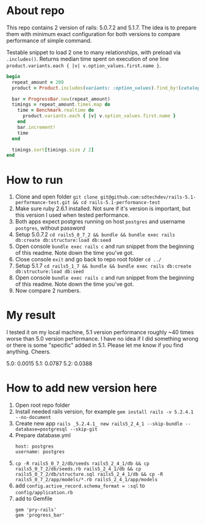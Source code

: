 # About repo
This repo contains 2 version of rails: 5.0.7.2 and 5.1.7.
The idea is to prepare them with minimum exact configuration for both versions to compare performance of simple command.

Testable snippet to load 2 one to many relationships, with preload via `.includes()`. Returns median time spent on execution of one line `product.variants.each { |v| v.option_values.first.name }`.  
```ruby
begin
  repeat_amount = 200
  product = Product.includes(variants: :option_values).find_by!(catalog_number: 'G640')

  bar = ProgressBar.new(repeat_amount)
  timings = repeat_amount.times.map do
    time = Benchmark.realtime do
      product.variants.each { |v| v.option_values.first.name }
    end
    bar.increment!
    time
  end

  timings.sort[timings.size / 2]
end
```

# How to run

1. Clone and open folder `git clone git@github.com:sdtechdev/rails-5.1-performance-test.git && cd rails-5.1-performance-test`
1. Make sure ruby 2.6.1 installed. Not sure if it's version is important, but this version I used when tested performance.
1. Both apps expect postgres running on host `postgres` and username `postgres`, without password
1. Setup 5.0.7.2 `cd rails5_0_7_2 && bundle && bundle exec rails db:create db:structure:load db:seed`
1. Open console `bundle exec rails c` and run snippet from the beginning of this readme. Note down the time you've got.
1. Close console `exit` and go back to repo root folder `cd ../`
1. Setup 5.1.7 `cd rails5_1_7 && bundle && bundle exec rails db:create db:structure:load db:seed`
1. Open console `bundle exec rails c` and run snippet from the beginning of this readme. Note down the time you've got.
1. Now compare 2 numbers.

# My result

I tested it on my local machine, 5.1 version performance roughly ~40 times worse than 5.0 version performance. I have no idea if I did something wrong or there is some "specific" added in 5.1. Please let me know if you find anything. Cheers.

5.0: 0.0015
5.1: 0.0787
5.2: 0.0388

# How to add new version here

1. Open root repo folder
1. Install needed rails version, for example `gem install rails -v 5.2.4.1 --no-document`
1. Create new app `rails _5.2.4.1_ new rails5_2_4_1 --skip-bundle --database=postgresql --skip-git`
1. Prepare database.yml
    ```
    host: postgres
    username: postgres
    ```
1. `cp -R rails5_0_7_2/db/seeds rails5_2_4_1/db && cp rails5_0_7_2/db/seeds.rb rails5_2_4_1/db && cp rails5_0_7_2/db/structure.sql rails5_2_4_1/db && cp -R rails5_0_7_2/app/models/*.rb rails5_2_4_1/app/models`
1. add `config.active_record.schema_format = :sql` to `config/application.rb`
1. add to Gemfile
    ```
    gem 'pry-rails'
    gem 'progress_bar'
    ```
